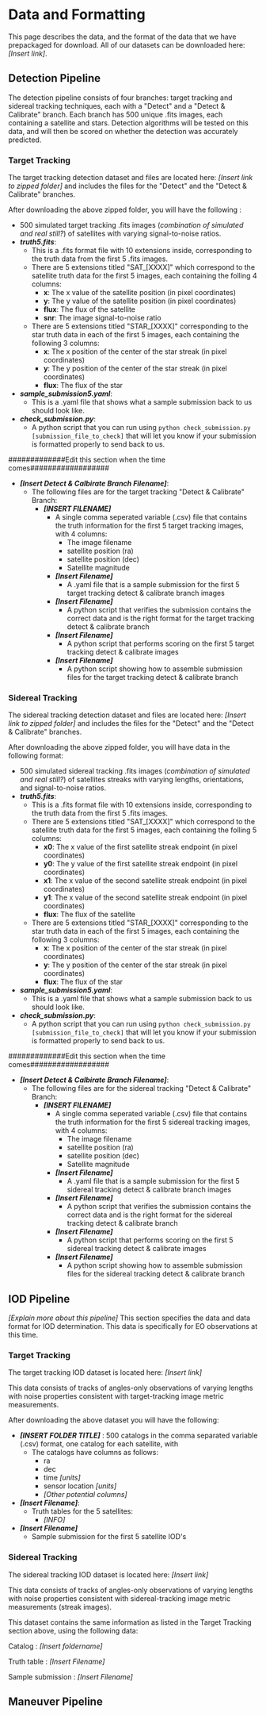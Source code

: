 
# **Data and Formatting**

This page describes the data, and the format of the data that we have prepackaged for download. All of our datasets can be downloaded here: *[Insert link]*. 

## **Detection Pipeline**

The detection pipeline consists of four branches: target tracking and sidereal tracking techniques, each with a "Detect" and a "Detect & Calibrate" branch. Each branch has 500 unique .fits images, each containing a satellite and stars. Detection algorithms will be tested on this data, and will then be scored on whether the detection was accurately predicted.

### **Target Tracking**

The target tracking detection dataset and files are located here: *[Insert link to zipped folder]* and includes the files for the "Detect" and the "Detect & Calibrate" branches.

After downloading the above zipped folder, you will have the following :

- 500 simulated target tracking .fits images (*combination of simulated and real still?*) of satellites with varying signal-to-noise ratios.
- ***truth5.fits***:
    - This is a .fits format file with 10 extensions inside, corresponding to the truth data from the first 5 .fits images.
    - There are 5 extensions titled "SAT_[XXXX]" which correspond to the satellite truth data for the first 5 images, each containing the folling 4 columns:
        - **x**: The x value of the satellite position (in pixel coordinates)
        - **y**: The y value of the satellite position (in pixel coordinates)
        - **flux**: The flux of the satellite
        - **snr**: The image signal-to-noise ratio
    - There are 5 extensions titled "STAR_[XXXX]" corresponding to the star truth data in each of the first 5 images, each containing the following 3 columns:
        - **x**: The x position of the center of the star streak (in pixel coordinates)
        - **y**: The y position of the center of the star streak (in pixel coordinates)
        - **flux**: The flux of the star
- ***sample_submission5.yaml***:
    - This is a .yaml file that shows what a sample submission back to us should look like. 
- ***check_submission.py***: 
    - A python script that you can run using `python check_submission.py [submission_file_to_check]` that will let you know if your submission is formatted properly to send back to us. 

#############Edit this section when the time comes##################
- ***[Insert Detect & Calbirate Branch Filename]***: 
    - The following files are for the target tracking "Detect & Calibrate" Branch:
        - ***[INSERT FILENAME]***
            - A single comma seperated variable (.csv) file that contains the truth information for the first 5 target tracking images, with 4 columns:
                - The image filename
                - satellite position (ra)
                - satellite position (dec)
                - Satellite magnitude 
            - ***[Insert Filename]*** 
                - A .yaml file that is a sample submission for the first 5 target tracking detect & calibrate branch images
            - ***[Insert Filename]***
                - A python script that verifies the submission contains the correct data and is the right format for the target tracking detect & calibrate branch
            - ***[Insert Filename]***
                - A python script that performs scoring on the first 5 target tracking detect & calibrate images
            - ***[Insert Filename]***
                - A python script showing how to assemble submission files for the target tracking detect & calibrate branch

### **Sidereal Tracking**

The sidereal tracking detection dataset and files are located here: *[Insert link to zipped folder]* and includes the files for the "Detect" and the "Detect & Calibrate" branches.

After downloading the above zipped folder, you will have data in the following format:

- 500 simulated sidereal tracking .fits images (*combination of simulated and real still?*) of satellites streaks with varying lengths, orientations, and signal-to-noise ratios.
- ***truth5.fits***:
    - This is a .fits format file with 10 extensions inside, corresponding to the truth data from the first 5 .fits images.
    - There are 5 extensions titled "SAT_[XXXX]" which correspond to the satellite truth data for the first 5 images, each containing the folling 5 columns:
        - **x0**: The x value of the first satellite streak endpoint (in pixel coordinates)
        - **y0**: The y value of the first satellite streak endpoint (in pixel coordinates)
        - **x1**: The x value of the second satellite streak endpoint (in pixel coordinates)
        - **y1**: The x value of the second satellite streak endpoint (in pixel coordinates)
        - **flux**: The flux of the satellite
    - There are 5 extensions titled "STAR_[XXXX]" corresponding to the star truth data in each of the first 5 images, each containing the following 3 columns:
        - **x**: The x position of the center of the star streak (in pixel coordinates)
        - **y**: The y position of the center of the star streak (in pixel coordinates)
        - **flux**: The flux of the star
- ***sample_submission5.yaml***:
    - This is a .yaml file that shows what a sample submission back to us should look like. 
- ***check_submission.py***: 
    - A python script that you can run using `python check_submission.py [submission_file_to_check]` that will let you know if your submission is formatted properly to send back to us. 

#############Edit this section when the time comes##################
- ***[Insert Detect & Calbirate Branch Filename]***: 
    - The following files are for the sidereal tracking "Detect & Calibrate" Branch:
        - ***[INSERT FILENAME]***
            - A single comma seperated variable (.csv) file that contains the truth information for the first 5 sidereal tracking images, with 4 columns:
                - The image filename
                - satellite position (ra)
                - satellite position (dec)
                - Satellite magnitude 
            - ***[Insert Filename]*** 
                - A .yaml file that is a sample submission for the first 5 sidereal tracking detect & calibrate branch images
            - ***[Insert Filename]***
                - A python script that verifies the submission contains the correct data and is the right format for the sidereal tracking detect & calibrate branch
            - ***[Insert Filename]***
                - A python script that performs scoring on the first 5 sidereal tracking detect & calibrate images
            - ***[Insert Filename]***
                - A python script showing how to assemble submission files for the sidereal tracking detect & calibrate branch

## **IOD Pipeline**

*[Explain more about this pipeline]* This section specifies the data and data format for IOD determination. This data is specifically for EO observations at this time. 

### **Target Tracking**

The target tracking IOD dataset is located here: *[Insert link]* 

This data consists of tracks of angles-only observations of varying lengths with noise properties consistent with target-tracking image metric measurements.

After downloading the above dataset you will have the following:

- ***[INSERT FOLDER TITLE]*** : 500 catalogs in the comma separated variable (.csv) format, one catalog for each satellite, with 
    - The catalogs have columns as follows:
        - ra
        - dec 
        - time *[units]*
        - sensor location *[units]*
        - *[Other potential columns]*
- ***[Insert Filename]***: 
    - Truth tables for the 5 satellites:
        - *[INFO]*
- ***[Insert Filename]*** 
    - Sample submission for the first 5 satellite IOD's

### **Sidereal Tracking**

The sidereal tracking IOD dataset is located here: *[Insert link]*

This data consists of tracks of angles-only observations of varying lengths with noise properties consistent with sidereal-tracking image metric measurements (streak images).

This dataset contains the same information as listed in the Target Tracking section above, using the following data:

Catalog : *[Insert foldername]*

Truth table : *[Insert Filename]*

Sample submission : *[Insert Filename]*


## **Maneuver Pipeline**
